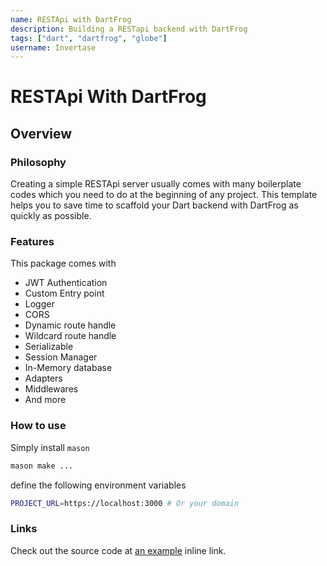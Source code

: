 ```yaml
---
name: RESTApi with DartFrog
description: Building a RESTapi backend with DartFrog
tags: ["dart", "dartfrog", "globe"]
username: Invertase
---
```


# RESTApi With DartFrog

## Overview

### Philosophy

Creating a simple RESTApi server usually comes with many boilerplate codes which you need to do at the beginning of any project. This template helps you to save time to scaffold your Dart backend with DartFrog as quickly as possible.

### Features

This package comes with

- JWT Authentication
- Custom Entry point
- Logger
- CORS
- Dynamic route handle
- Wildcard route handle
- Serializable
- Session Manager
- In-Memory database
- Adapters
- Middlewares
- And more

### How to use

Simply install `mason`

```bash
mason make ... 
```

define the following environment variables

```bash
PROJECT_URL=https://localhost:3000 # Or your domain
```

### Links

Check out the source code at [an example](http://example.com/) inline link.
